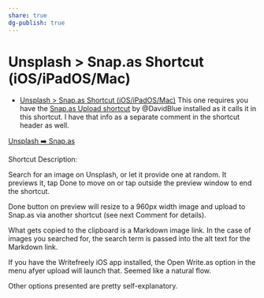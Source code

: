 ```yaml
---
share: true
dg-publish: true
---
```

# Unsplash > Snap.as Shortcut (iOS/iPadOS/Mac)
- [Unsplash > Snap.as Shortcut (iOS/iPadOS/Mac)](https://discuss.write.as/t/unsplash-snap-as-shortcut-ios-ipados-mac/5285)
This one requires you have the [Snap.as Upload shortcut](https://routinehub.co/shortcut/11616/) by @DavidBlue  installed as it calls it in this shortcut. I have that info as a separate comment in the shortcut header as well.

[Unsplash ➡️ Snap.as](https://www.icloud.com/shortcuts/e06d69a699fa4261a4c290d7d32c27ed)

Shortcut Description:

Search for an image on Unsplash, or let it provide one at random. It previews it, tap Done to move on or tap outside the preview window to end the shortcut. 

Done button on preview will resize to a 960px width image and upload to Snap.as via another shortcut (see next Comment for details). 

What gets copied to the clipboard is a Markdown image link. In the case of images you searched for, the search term is passed into the alt text for the Markdown link. 

If you have the Writefreely iOS app installed, the Open Write.as option in the menu afyer upload will launch that. Seemed like a natural flow. 

Other options presented are pretty self-explanatory.